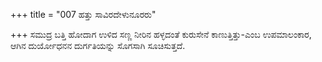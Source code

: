 +++
title = "007 ಹತ್ತು ಸಾವಿರದೇಳುನೂರರು"

+++
ಸಮುದ್ರ ಬತ್ತಿ ಹೋದಾಗ ಉಳಿದ ಸಣ್ಣ ನೀರಿನ ಹಳ್ಳದಂತೆ ಕುರುಸೇನೆ ಕಾಣುತ್ತಿತ್ತು-ಎಂಬ ಉಪಮಾಲಂಕಾರ, ಆಗಿನ ದುರ್ಯೋಧನನ ದುರ್ಗತಿಯನ್ನು ಸೊಗಸಾಗಿ ಸೂಚಿಸುತ್ತದೆ.